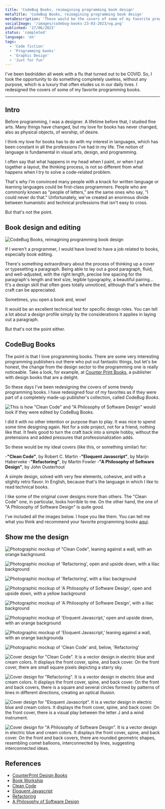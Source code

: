 ```yaml
---
title: 'CodeBug Books, reimagining programming book design'
metaTitle: 'CodeBug Books, reimagining programming book design'
metaDescription: 'These would be the covers of some of my favorite programming books if I were allowed to design them myself.'
socialImage: '/images/codebug-books-23-03-2023/og.png'
published: '27/06/2023'
status: 'completed'
language: 'en'
tags:
  - 'Code fiction'
  - 'Programming books'
  - 'Graphic Design'
  - 'Just for fun'
---
```


I've been bedridden all week with a flu that turned out to be COVID. So, I took the opportunity to do something completely useless, without any purpose, which is a luxury that often eludes us in our daily lives. I redesigned the covers of some of my favorite programming books.

---

## Intro

Before programming, I was a designer. A lifetime before that, I studied fine arts. Many things have changed, but my love for books has never changed, also as physical objects, of worship, of desire.

I think my love for books has to do with my interest in languages, which has been constant in all the professions I've had in my life. The notion of language is fundamental in visual arts, design, and programming.

I often say that what happens in my head when I paint, or when I put together a layout, the thinking process, is not so different from what happens when I try to solve a code-related problem.

That's why I'm convinced many people with a knack for written language or learning languages could be first-class programmers. People who are commonly known as "people of letters," are the same ones who say, "I could never do that." Unfortunately, we've created an enormous divide between humanistic and technical professions that isn't easy to cross.

But that's not the point.

## Book design and editing

![CodeBug Books, reimagining programming book design](/images/codebug-books-23-03-2023/standing-books-collection-landscape-cream.jpg 'CodeBug Books, reimagining programming book design')

If I weren't a programmer, I would have loved to have a job related to books, especially book editing.

There's something extraordinary about the process of thinking up a cover or typesetting a paragraph. Being able to lay out a good paragraph, fluid, and well-adjusted, with the right length, precise line spacing for the paragraph's length and text size, legible typography, a beautiful pairing... It's a design skill that often goes totally unnoticed, although that's where the craft can be appreciated.

Sometimes, you open a book and, wow!

It would be an excellent technical test for specific design roles. You can tell a lot about a design profile simply by the considerations it applies in laying out a paragraph.

But that's not the point either.

## CodeBug Books

The point is that I love programming books. There are some very interesting programming publishers out there who put out fantastic things, but let's be honest, the change from the design sector to the programming one is really noticeable. Take a look, for example, at [Counter Print Books](https://www.counter-print.co.uk/collections/all-books/Graphic-Design), a publisher with design books that are a delight.

So these days I've been redesigning the covers of some trendy programming books. I have redesigned four of my favorites as if they were part of a completely made-up publisher's collection, called _CodeBug Books_.

![This is how "Clean Code" and "A Philosophy of Software Design" would look if they were edited by CodeBug Books.](/images/codebug-books-23-03-2023/floating-yellow.jpg 'This is how "Clean Code" and "A Philosophy of Software Design" would look if they were edited by CodeBug Books.s')

I did it with no other intention or purpose than to play. It was nice to spend some time designing again. Not for a side project, not for a friend, nothing like that. It feels good to turn the craft back into a simple hobby, without the pretensions and added pressures that professionalization adds.

So these would be my ideal covers (like this, or something similar) for:

-**"Clean Code"**, by Robert C. Martin -**"Eloquent Javascript"**, by Marijn Haberveke -**"Refactoring"**, by Martin Fowler -**"A Philosophy of Software Design"**, by John Ousterhout

A simple design, solved with very few elements, cohesive, and with a slightly retro flavor. In English, because that's the language in which I like to read technical books.

I like some of the original cover designs more than others. The "Clean Code" one, in particular, looks horrible to me. On the other hand, the one of "A Philosophy of Software Design" is quite good.

I've included all the images below. I hope you like them. You can tell me what you think and recommend your favorite programming books [aquí](https://twitter.com/mariasimocodes).

## Show me the design

![Photographic mockup of "Clean Code", leaning against a wall, with an orange background.](/images/codebug-books-23-03-2023/clean-code-lean-orange.jpg)

![Photographic mockup of 'Refactoring', open and upside down, with a lilac background](/images/codebug-books-23-03-2023/refactoring-closed-lilac.jpg)

![Photographic mockup of 'Refactoring', with a lilac background](/images/codebug-books-23-03-2023/refactoring-lilac.jpg)

![Photographic mockup of 'A Philosophy of Software Design', open and upside down, with a yellow background](/images/codebug-books-23-03-2023/philosohpy-lean-yellow.jpg)

![Photographic mockup of 'A Philosophy of Software Design', with a lilac background](/images/codebug-books-23-03-2023/philosophy-closed-lilac2.jpg)

![Photographic mockup of 'Eloquent Javascript,' open and upside down, with an orange background](/images/codebug-books-23-03-2023/eloquent-javascript-orange.jpg)

![Photographic mockup of 'Eloquent Javascript,' leaning against a wall, with an orange backgrounda](/images/codebug-books-23-03-2023/eloquent-lean-orange.jpg)

![Photographic mockup of 'Clean Code' and, below, 'Refactoring'](/images/codebug-books-23-03-2023/pile-yellow.jpg)

![Cover design for "Clean Code". It is a vector design in electric blue and cream colors. It displays the front cover, spine, and back cover. On the front cover, there are small square pixels depicting a starry sky.](/images/codebug-books-23-03-2023/covers-clean.png 'Cover design for "Clean Code"')

![Cover design for "Refactoring". It is a vector design in electric blue and cream colors. It displays the front cover, spine, and back cover. On the front and back covers, there is a square and several circles formed by patterns of lines in different directions, creating an optical illusion.](/images/codebug-books-23-03-2023/covers-refactoring.png 'Cover design for "Refactoring"')

![Cover design for "Eloquent Javascript". It is a vector design in electric blue and cream colors. It displays the front cover, spine, and back cover. On the front cover, there is a visual play between the letter J and a wind instrument.](/images/codebug-books-23-03-2023/covers-eloquent.png 'Cover design for "Eloquent Javascript"')

![Cover design for "A Philosophy of Software Design". It is a vector design in electric blue and cream colors. It displays the front cover, spine, and back cover. On the front and back covers, there are rounded geometric shapes, resembling comet balloons, interconnected by lines, suggesting interconnected ideas.](/images/codebug-books-23-03-2023/covers-philosophy.png 'Cover design for "A Philosophy of Software Design"')

## References

- [CounterPrint Design Books](https://www.counter-print.co.uk/collections/all-books/Graphic-Design)
- [Book Workship](http://bookworship.com/)
- [Clean Code](https://www.amazon.com/Clean-Code-Handbook-Software-Craftsmanship/dp/0132350882/ref=sr_1_1?crid=1QK0IAEQU36KD&keywords=clean+code&qid=1679582264&s=books&sprefix=clean+co%2Cstripbooks-intl-ship%2C189&sr=1-1)
- [Eloquent Javascript](https://www.amazon.com/Eloquent-JavaScript-3rd-Introduction-Programming/dp/1593279507/ref=sr_1_1?crid=L6LKLA07PABA&keywords=eloquent+javascript&qid=1679582280&s=books&sprefix=eloquent%2Cstripbooks-intl-ship%2C163&sr=1-1)
- [Refactoring](https://www.amazon.com/Refactoring-Improving-Existing-Addison-Wesley-Signature/dp/0134757599/ref=sr_1_1?crid=2KD2F6LE2468V&keywords=refactoring&qid=1679582294&s=books&sprefix=refactorin%2Cstripbooks-intl-ship%2C174&sr=1-1)
- [A Philosophy of Software Design](https://www.amazon.com/Philosophy-Software-Design-2nd/dp/173210221X)
